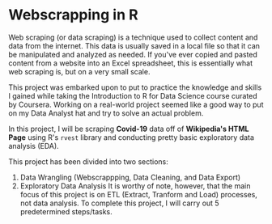 # Webscrapping in R
Web scraping (or data scraping) is a technique used to collect content and data from the internet. This data is usually saved in a local file so that it can be manipulated and analyzed as needed. If you've ever copied and pasted content from a website into an Excel spreadsheet, this is essentially what web scraping is, but on a very small scale.<p>
This project was embarked upon to put to practice the knowledge and skills I gained while taking the Introduction to R for Data Science course curated by Coursera. Working on a real-world project seemed like a good way to put on my Data Analyst hat and try to solve an actual problem. <p>
In this project, I will be scraping **Covid-19** data off of **Wikipedia's HTML Page** using R's `rvest` library and conducting pretty basic exploratory data analysis (EDA).<p>
This project has been divided into two sections:<p>
1. Data Wrangling (Webscrappping, Data Cleaning, and Data Export)
2. Exploratory Data Analysis
It is worthy of note, however, that the main focus of this project is on ETL (Extract, Tranform and Load) processes, not data analysis. To complete this project, I will carry out 5 predetermined steps/tasks.

